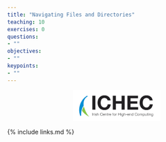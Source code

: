 ```yaml
---
title: "Navigating Files and Directories"
teaching: 10
exercises: 0
questions:
- ""
objectives:
- ""
keypoints:
- ""
---
```


<p align="center"><img src="../fig/ICHEC_Logo.jpg" width="40%"/></p>


{% include links.md %}
